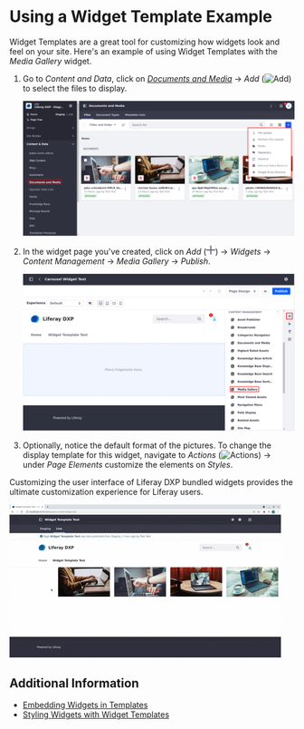 # Using a Widget Template Example

Widget Templates are a great tool for customizing how widgets look and feel on your site. Here's an example of using Widget Templates with the *Media Gallery* widget.

1. Go to *Content and Data*, click on [*Documents and Media*](../../../../content-authoring-and-management/documents-and-media/uploading-and-managing/uploading-files.md) &rarr; *Add* (![Add](../../../../images/icon-add.png)) to select the files to display.

	![Select the files to display in documents and media.](./using-a-widget-template-example/images/01.png)

1. In the widget page you've created, click on *Add* (![Add](../../../../images/icon-plus.png)) &rarr; *Widgets* &rarr; *Content Management* &rarr; *Media Gallery* &rarr; *Publish*.

	![Go to Content and Management in the Widgets section to add the Media Gallery.](./using-a-widget-template-example/images/02.png)

1.  Optionally, notice the default format of the pictures. To change the display template for this widget, navigate to *Actions* (![Actions](../../../../images/icon-actions.png)) &rarr; under *Page Elements* customize the elements on *Styles*.

Customizing the user interface of Liferay DXP bundled widgets provides the ultimate customization experience for Liferay users.

![Add images to the Media Gallery widget to customize your Liferay experience.](./using-a-widget-template-example/images/03.gif)

## Additional Information

- [Embedding Widgets in Templates](../../../../content-authoring-and-management/web-content/web-content-templates/embedding-widgets-in-templates.md)
- [Styling Widgets with Widget Templates](../../../../site-building/displaying-content/additional-content-display-options/styling-widgets-with-widget-templates.md)
